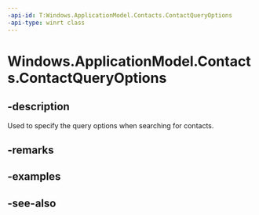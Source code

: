 ----api-id: T:Windows.ApplicationModel.Contacts.ContactQueryOptions
-api-type: winrt class
---<!-- Class syntax.public class ContactQueryOptions : Windows.ApplicationModel.Contacts.IContactQueryOptions--># Windows.ApplicationModel.Contacts.ContactQueryOptions## -descriptionUsed to specify the query options when searching for contacts.## -remarks## -examples## -see-also